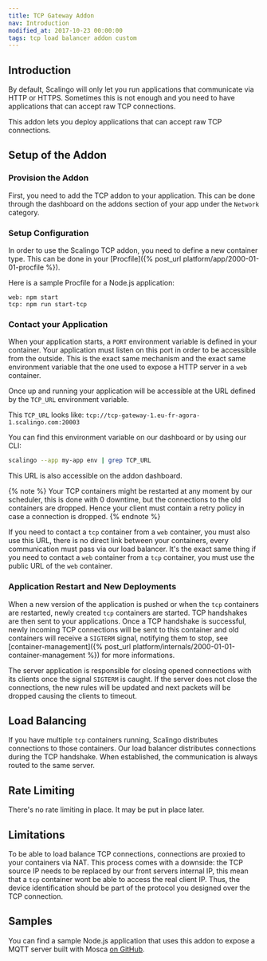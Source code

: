 ```yaml
---
title: TCP Gateway Addon
nav: Introduction
modified_at: 2017-10-23 00:00:00
tags: tcp load balancer addon custom
---
```


## Introduction

By default, Scalingo will only let you run applications that communicate via
HTTP or HTTPS. Sometimes this is not enough and you need to have applications
that can accept raw TCP connections.

This addon lets you deploy applications that can accept raw TCP connections.

## Setup of the Addon

### Provision the Addon

First, you need to add the TCP addon to your application. This can be done
through the dashboard on the addons section of your app under the `Network`
category.

### Setup Configuration

In order to use the Scalingo TCP addon, you need to define a new container
type. This can be done in your [Procfile]({% post_url
platform/app/2000-01-01-procfile %}).

Here is a sample Procfile for a Node.js application:

```
web: npm start
tcp: npm run start-tcp
```

### Contact your Application

When your application starts, a `PORT` environment variable is defined in your
container. Your application must listen on this port in order to be accessible
from the outside. This is the exact same mechanism and the exact same
environment variable that the one used to expose a HTTP server in a `web`
container.

Once up and running your application will be accessible at the URL defined by
the `TCP_URL` environment variable.

This `TCP_URL` looks like:
`tcp://tcp-gateway-1.eu-fr-agora-1.scalingo.com:20003`

You can find this environment variable on our dashboard or by using our CLI:

```bash
scalingo --app my-app env | grep TCP_URL
```

This URL is also accessible on the addon dashboard.

{% note %}
  Your TCP containers might be restarted at any moment by our scheduler, this
  is done with 0 downtime, but the connections to the old containers are
  dropped. Hence your client must contain a retry policy in case a connection
  is dropped.
{% endnote %}

If you need to contact a `tcp` container from a `web` container, you must also
use this URL, there is no direct link between your containers, every
communication must pass via our load balancer. It's the exact same thing if you
need to contact a `web` container from a `tcp` container, you must use the
public URL of the `web` container.

### Application Restart and New Deployments

When a new version of the application is pushed or when the `tcp` containers
are restarted, newly created `tcp` containers are started. TCP handshakes are then
sent to your applications. Once a TCP handshake is successful, newly incoming
TCP connections will be sent to this container and old containers will receive
a `SIGTERM` signal, notifying them to stop, see [container-management]({% post_url
platform/internals/2000-01-01-container-management %}) for more informations.

The server application is responsible for closing opened connections with its
clients once the signal `SIGTERM` is caught. If the
server does not close the connections, the new rules will be updated and next
packets will be dropped causing the clients to timeout.

## Load Balancing

If you have multiple `tcp` containers running, Scalingo distributes connections
to those containers. Our load balancer distributes connections during the TCP
handshake. When established, the communication is always routed to the same
server.

## Rate Limiting

There's no rate limiting in place. It may be put in place later.

## Limitations

To be able to load balance TCP connections, connections are proxied to your
containers via NAT. This process comes with a downside: the TCP source IP needs
to be replaced by our front servers internal IP, this mean that a `tcp`
container wont be able to access the real client IP. Thus, the device
identification should be part of the protocol you designed over the TCP
connection.

## Samples

You can find a sample Node.js application that uses this addon to expose a
MQTT server built with Mosca
[on GitHub](https://github.com/Scalingo/sample-node-mosca).
